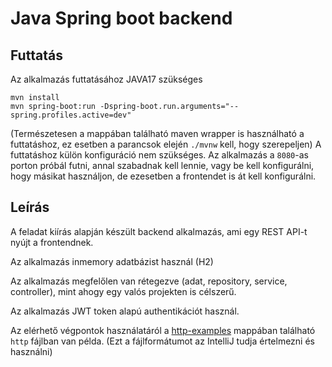 # Java Spring boot backend

## Futtatás
Az alkalmazás futtatásához JAVA17 szükséges
```shell
mvn install
mvn spring-boot:run -Dspring-boot.run.arguments="--spring.profiles.active=dev"      
```
(Természetesen a mappában található maven wrapper is használható a futtatáshoz, ez esetben a parancsok elején `./mvnw` kell, hogy szerepeljen)
A futtatáshoz külön konfiguráció nem szükséges. Az alkalmazás a `8080`-as porton próbál futni, annal szabadnak kell lennie, vagy be kell konfigurálni, hogy másikat használjon, de
ezesetben a frontendet is át kell konfigurálni.

## Leírás
A feladat kiírás alapján készült backend alkalmazás, ami egy REST API-t nyújt a frontendnek.

Az alkalmazás inmemory adatbázist használ (H2)

Az alkalmazás megfelőlen van rétegezve (adat, repository, service, controller), mint ahogy egy valós projekten is célszerű.

Az alkalmazás JWT token alapú authentikációt használ.

Az elérhető végpontok használatáról a [http-examples](/http-examples) mappában található `http` fájlban van példa.
(Ezt a fájlformátumot az IntelliJ tudja értelmezni és használni)